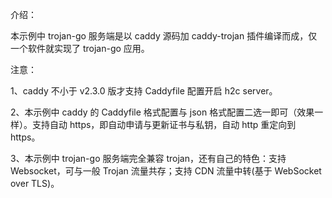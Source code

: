 介绍：

本示例中 trojan-go 服务端是以 caddy 源码加 caddy-trojan 插件编译而成，仅一个软件就实现了 trojan-go 应用。

注意：

1、caddy 不小于 v2.3.0 版才支持 Caddyfile 配置开启 h2c server。

2、本示例中 caddy 的 Caddyfile 格式配置与 json 格式配置二选一即可（效果一样）。支持自动 https，即自动申请与更新证书与私钥，自动 http 重定向到 https。

3、本示例中 trojan-go 服务端完全兼容 trojan，还有自己的特色：支持 Websocket，可与一般 Trojan 流量共存；支持 CDN 流量中转(基于 WebSocket over TLS)。

